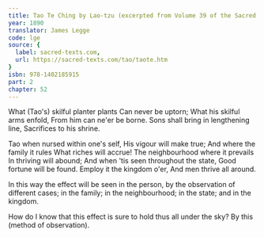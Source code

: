 ```yaml
---
title: Tao Te Ching by Lao-tzu (excerpted from Volume 39 of the Sacred Books of the East.)
year: 1890
translator: James Legge
code: lge
source: {
  label: sacred-texts.com,
  url: https://sacred-texts.com/tao/taote.htm
}
isbn: 978-1402185915
part: 2
chapter: 52
---
```

What (Tao's) skilful planter plants 
Can never be uptorn; 
What his skilful arms enfold, 
From him can ne'er be borne. 
Sons shall bring in lengthening line, 
Sacrifices to his shrine. 

Tao when nursed within one's self, 
His vigour will make true; 
And where the family it rules 
What riches will accrue! 
The neighbourhood where it prevails 
In thriving will abound; 
And when 'tis seen throughout the state, 
Good fortune will be found. 
Employ it the kingdom o'er, 
And men thrive all around. 

In this way the effect will be seen in the person, by the observation of different cases; in the family; in the neighbourhood; in the state;
and in the kingdom. 

How do I know that this effect is sure to hold thus all under the sky? By this (method of observation).